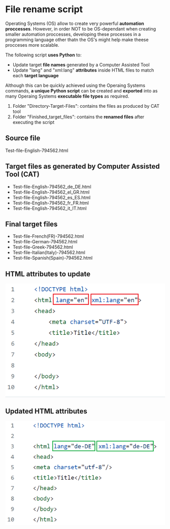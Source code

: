 # File rename script

Operating Systems (OS) allow to create very powerful **automation proccesses**. However, in order NOT to be OS-dependant when creating smaller automation proccesses, developing these processes in a programming language other thatn the OS's might help make theese procceses more scalable.

The following script **uses Python** to:

- Update target **file names** generated by a Computer Assisted Tool
- Update "lang" and "xml:lang" **attributes** inside HTML files to match each **target language**

Although this can be quickly achieved using the Operaing Systems commands, **a unique Python script** can be created and **exported** into as many Operaing Systems **executable file types** as required.

1. Folder "Directory-Target-Files": contains the files as produced by CAT tool
2. Folder "Finished_target_files": contains the **renamed files** after executing the script

## Source file

Test-file-English-794562.html

## Target files as generated by Computer Assisted Tool (CAT)

- Test-file-English-794562_de_DE.html
- Test-file-English-794562_el_GR.html
- Test-file-English-794562_es_ES.html
- Test-file-English-794562_fr_FR.html
- Test-file-English-794562_it_IT.html

## Final target files

- Test-file-French(FR)-794562.html
- Test-file-German-794562.html
- Test-file-Greek-794562.html
- Test-file-Italian(Italy)-794562.html
- Test-file-Spanish(Spain)-794562.html

## HTML attributes to update

<img src="\images\html_codes.png">

## Updated HTML attributes

<img src="\images\html_updated.png">
